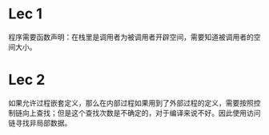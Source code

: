 # Lec 1
程序需要函数声明：在栈里是调用者为被调用者开辟空间，需要知道被调用者的空间大小。

# Lec 2
如果允许过程嵌套定义，那么在内部过程如果用到了外部过程的定义，需要按照控制链向上查找；但是这个查找次数是不确定的，对于编译来说不好。因此使用访问链寻找非局部数据。

